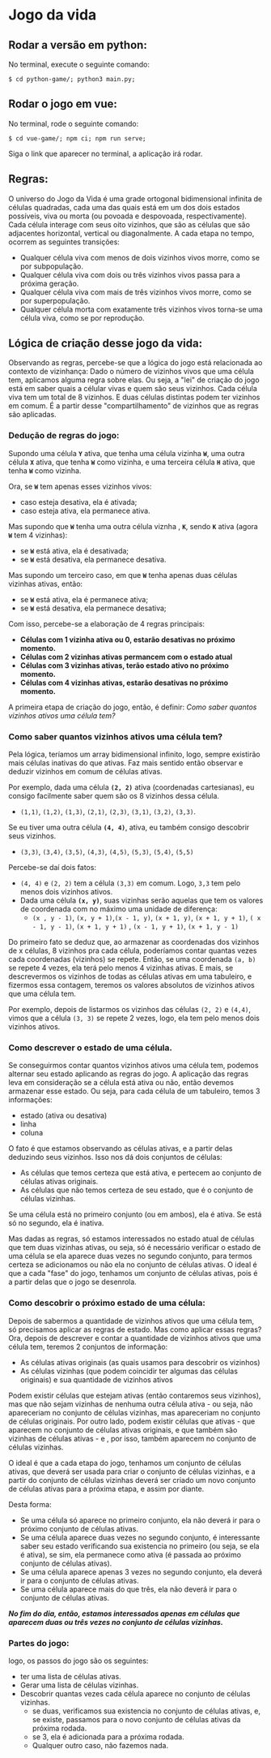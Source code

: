 # Jogo da vida

## Rodar a versão em python:

No terminal, execute o seguinte comando:
```shell
$ cd python-game/; python3 main.py;
```

## Rodar o jogo em vue:

No terminal, rode o seguinte comando:
```shell
$ cd vue-game/; npm ci; npm run serve;
```

Siga o link que aparecer no terminal, a aplicação irá rodar.


## Regras:

O universo do Jogo da Vida é uma grade ortogonal bidimensional infinita de células quadradas, cada uma das quais está em um dos dois estados possíveis, viva ou morta (ou povoada e despovoada, respectivamente). Cada célula interage com seus oito vizinhos, que são as células que são adjacentes horizontal, vertical ou diagonalmente. A cada etapa no tempo, ocorrem as seguintes transições:

- Qualquer célula viva com menos de dois vizinhos vivos morre, como se por subpopulação.
- Qualquer célula viva com dois ou três vizinhos vivos passa para a próxima geração.
- Qualquer célula viva com mais de três vizinhos vivos morre, como se por superpopulação.
- Qualquer célula morta com exatamente três vizinhos vivos torna-se uma célula viva, como se por reprodução.


## Lógica de criação desse jogo da vida:

Observando as regras, percebe-se que a lógica do jogo está relacionada ao contexto de vizinhança: Dado o número de vizinhos vivos que uma célula tem, aplicamos alguma regra sobre elas. Ou seja, a "lei" de criação do jogo está em saber quais a célular vivas e quem são seus vizinhos. Cada célula viva tem um total de 8 vizinhos. E duas células distintas podem ter vizinhos em comum. É a partir desse "compartilhamento" de vizinhos que as regras são aplicadas.

### Dedução de regras do jogo:

Supondo uma célula **`Y`** ativa, que tenha uma célula vizinha **`W`**,
uma outra célula **`X`** ativa, que tenha **`W`** como vizinha,
e uma terceira célula **`H`** ativa, que tenha **`W`** como vizinha.

Ora, se **`W`** tem apenas esses vizinhos vivos:
- caso esteja desativa, ela é ativada;
- caso esteja ativa, ela permanece ativa.

Mas supondo que **`W`** tenha uma outra célula viznha , **`K`**, sendo **`K`** ativa (agora **`W`** tem 4 vizinhas):
- se **`W`** está ativa, ela é desativada;
- se **`W`** está desativa, ela permanece desativa.

Mas supondo um terceiro caso, em que **`W`** tenha apenas duas células vizinhas ativas, então:
- se **`W`** está ativa, ela é permanece ativa;
- se **`W`** está desativa, ela permanece desativa;

Com isso, percebe-se a elaboração de 4 regras principais:
- **Células com 1 vizinha ativa ou 0, estarão desativas no próximo momento.**
- **Células com 2 vizinhas ativas permancem com o estado atual**
- **Células com 3 vizinhas ativas, terão estado ativo no próximo momento.**
- **Células com 4 vizinhas ativas, estarão desativas no próximo momento.**

A primeira etapa de criação do jogo, então, é definir: *Como saber quantos vizinhos ativos uma célula tem?*

### Como saber quantos vizinhos ativos uma célula tem?

Pela lógica, teríamos um array bidimensional infinito, logo, sempre existirão mais células inativas do que ativas. Faz mais sentido então observar e deduzir vizinhos em comum de células ativas.

Por exemplo, dada uma célula **`(2, 2)`** ativa (coordenadas cartesianas), eu consigo facilmente saber quem são os 8 vizinhos dessa célula.
- `(1,1)`, `(1,2)`, `(1,3)`, `(2,1)`, `(2,3)`, `(3,1)`, `(3,2)`, `(3,3)`.

Se eu tiver uma outra célula **`(4, 4)`**, ativa, eu também consigo descobrir seus vizinhos.
- `(3,3)`, `(3,4)`, `(3,5)`, `(4,3)`, `(4,5)`, `(5,3)`, `(5,4)`, `(5,5)`

Percebe-se daí dois fatos:

- `(4, 4)` e `(2, 2)` tem a célula `(3,3)` em comum. Logo, `3,3` tem pelo menos dois vizinhos ativos.
- Dada uma célula **`(x, y)`**, suas vizinhas serão aquelas que tem os valores de coordenada com no máximo uma unidade de diferença:
  - `(x , y - 1)`, `(x, y + 1)`,`(x - 1, y)`, `(x + 1, y)`, `(x + 1, y + 1)`, `( x - 1, y - 1)`, `(x + 1, y + 1)` , `(x - 1, y + 1)`, `(x + 1, y - 1)`

Do primeiro fato se deduz que, ao armazenar as coordenadas dos vizinhos de x células, 8 vizinhos pra cada célula, poderíamos contar quantas vezes cada coordenadas (vizinhos) se repete. Então, se uma coordenada `(a, b)` se repete 4 vezes, ela terá pelo menos 4 vizinhas ativas.
E mais, se descrevermos os vizinhos de todas as células ativas em uma tabuleiro, e fizermos essa contagem, teremos os valores absolutos de vizinhos ativos que uma célula tem.

Por exemplo, depois de listarmos os vizinhos das células `(2, 2)` e `(4,4)`, vimos que a célula `(3, 3)` se repete 2 vezes, logo, ela tem pelo menos dois vizinhos ativos.

### Como descrever o estado de uma célula.

Se conseguirmos contar quantos vizinhos ativos uma célula tem, podemos alternar seu estado aplicando as regras do jogo. A aplicação das regras leva em consideração se a célula está ativa ou não, então devemos armazenar esse estado.
Ou seja, para cada célula de um tabuleiro, temos 3 informações:
- estado (ativa ou desativa)
- linha
- coluna

O fato é que estamos observando as células ativas, e a partir delas deduzindo seus vizinhos. Isso nos dá dois conjuntos de células:
- As células que temos certeza que está ativa, e pertecem ao conjunto de células ativas originais.
- As células que não temos certeza de seu estado, que é o conjunto de células vizinhas.

Se uma célula está no primeiro conjunto (ou em ambos), ela é ativa. Se está só no segundo, ela é inativa.

Mas dadas as regras, só estamos interessados no estado atual de células que tem duas vizinhas ativas, ou seja, só é necessário verificar o estado de uma célula se ela aparece duas vezes no segundo conjunto, para termos certeza se adicionamos ou não ela no conjunto de células ativas.
O ideal é que a cada "fase" do jogo, tenhamos um conjunto de células ativas, pois é a partir delas que o jogo se desenrola.


### Como descobrir o próximo estado de uma célula:
Depois de sabermos a quantidade de vizinhos ativos que uma célula tem, só precisamos aplicar as regras de estado.
Mas como aplicar essas regras?
Ora, depois de descrever e contar a quantidade de vizinhos ativos que uma célula tem, teremos 2 conjuntos de informação:
- As células ativas originais (as quais usamos para descobrir os vizinhos)
- As células vizinhas (que podem coincidir ter algumas das células originais) e sua quantidade de vizinhos ativos

Podem existir células que estejam ativas (então contaremos seus vizinhos), mas que não sejam vizinhas de nenhuma outra célula ativa - ou seja, não apareceriam no conjunto de células vizinhas, mas apareceriam no conjunto de células originais.
Por outro lado, podem existir células que ativas - que aparecem no conjunto de células ativas originais, e que também são vizinhas de células ativas - e , por isso, também aparecem no conjunto de células vizinhas.

O ideal é que a cada etapa do jogo, tenhamos um conjunto de células ativas, que deverá ser usada para criar o conjunto de células vizinhas, e a partir do conjunto de células vizinhas deverá ser criado um novo conjunto de células ativas para a próxima etapa, e assim por diante.

Desta forma:
- Se uma célula só aparece no primeiro conjunto, ela não deverá ir para o próximo conjunto de células ativas.
- Se uma célula aparece duas vezes no segundo conjunto, é interessante saber seu estado verificando sua existencia no primeiro (ou seja, se ela é ativa), se sim, ela permanece como ativa (é passada ao próximo conjunto de células ativas).
- Se uma célula aparece apenas 3 vezes no segundo conjunto, ela deverá ir para o conjunto de células ativas.
- Se uma célula aparece mais do que três, ela não deverá ir para o conjunto de células ativas.

***No fim do dia, então, estamos interessados apenas em células que aparecem duas ou três vezes no conjunto de células vizinhas.***


### Partes do jogo:
logo, os passos do jogo são os seguintes:
- ter uma lista de células ativas.
- Gerar uma lista de células vizinhas.
- Descobrir quantas vezes cada célula aparece no conjunto de células vizinhas.
    - se duas, verificamos sua existencia no conjunto de células ativas, e, se existe, passamos para o novo conjunto de células ativas da próxima rodada.
    - se 3, ela é adicionada para a próxima rodada.
    - Qualquer outro caso, não fazemos nada.
